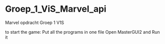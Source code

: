 # Groep_1_ViS_Marvel_api
Marvel opdracht Groep 1 V1S 

to start the game:
Put all the programs in one file 
Open MasterGUI2 and Run it 
